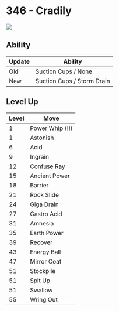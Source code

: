# 346 - Cradily
![][346]

## Ability

Update | Ability
---    | ---
Old    | Suction Cups / None
New    | Suction Cups / Storm Drain

## Level Up

Level | Move
---   | ---
  1   | Power Whip (!!)
  1   | Astonish
  6   | Acid
  9   | Ingrain
 12   | Confuse Ray
 15   | Ancient Power
 18   | Barrier
 21   | Rock Slide
 24   | Giga Drain
 27   | Gastro Acid
 31   | Amnesia
 35   | Earth Power
 39   | Recover
 43   | Energy Ball
 47   | Mirror Coat
 51   | Stockpile
 51   | Spit Up
 51   | Swallow
 55   | Wring Out



[346]: /img/pokemon/346.png
